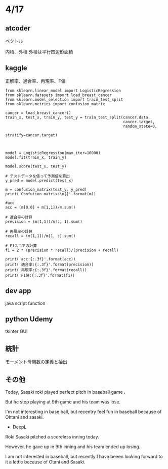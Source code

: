 # 4/17

## atcoder

ベクトル

内積、外積
外積は平行四辺形面積

## kaggle
正解率、適合率、再現率、F値


```
from sklearn.linear_model import LogisticRegression
from sklearn.datasets import load_breast_cancer
from sklearn.model_selection import train_test_split
from sklearn.metrics import confusion_matrix

cancer = load_breast_cancer()
train_x, test_x, train_y, test_y = train_test_split(cancer.data,
                                                    cancer.target,
                                                    random_state=0,
                                                    stratify=cancer.target)



model = LogisticRegression(max_iter=10000)
model.fit(train_x, train_y)

model.score(test_x, test_y)

# テストデータを使って予測値を算出
y_pred = model.predict(test_x)

m = confusion_matrix(test_y, y_pred)
print('Confution matrix:\n{}'.format(m))

#acc
acc = (m[0,0] + m[1,1])/m.sum()

# 適合率の計算
precision = (m[1,1])/m[:, 1].sum()

# 再現率の計算
recall = (m[1,1])/m[1, :].sum()

# F1スコアの計算
f1 = 2 * (precision * recall)/(precision + recall)

print('acc:{:.3f}'.format(acc))
print('適合率:{:.3f}'.format(precision))
print('再現率:{:.3f}'.format(recall))
print('F1値:{:.3f}'.format(f1))
```

## dev app

java script function 

## python Udemy
tkinter GUI


## 統計
モーメント母関数の定義と抽出


## その他
Today, Sasaki roki played perfect pitch in baseball game .

But he stop playing at 9th game and his team was lose.

I'm not interesting in base ball, but recentry feel fun in baseball because of Ohtani and sasaki.

- DeepL

Roki Sasaki pitched a scoreless inning today.

However, he gave up in 9th inning and his team ended up losing.

I am not interested in baseball, but recently I have beeen looking forward to it a lettle because of Otani and Sasaki.

